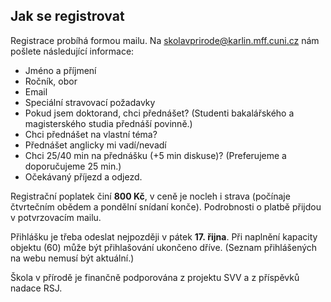 
## Jak se registrovat

Registrace probíhá formou mailu. Na [skolavprirode@karlin.mff.cuni.cz](mailto:skolavprirode@karlin.mff.cuni.cz) nám pošlete následující informace:

- Jméno a příjmení
- Ročník, obor
- Email
- Speciální stravovací požadavky
- Pokud jsem doktorand, chci přednášet? (Studenti bakalářského a magisterského studia přednáší povinně.)
- Chci přednášet na vlastní téma?
- Přednášet anglicky mi vadí/nevadí
- Chci 25/40 min na přednášku (+5 min diskuse)? (Preferujeme a doporučujeme 25 min.)
- Očekávaný příjezd a odjezd.

Registrační poplatek činí <b>800 Kč</b>, v ceně je nocleh i strava (počínaje čtvrtečním obědem a pondělní snídaní konče). Podrobnosti o platbě přijdou v potvrzovacím mailu.

Přihlášku je třeba odeslat nejpozději v pátek <b>17.&nbsp;řijna</b>. Při naplnění kapacity objektu (60) může být přihlašování ukončeno dříve. (Seznam přihlášených na webu nemusí být aktuální.)

Škola v přírodě je finančně podporována z projektu SVV a z příspěvků nadace RSJ.
